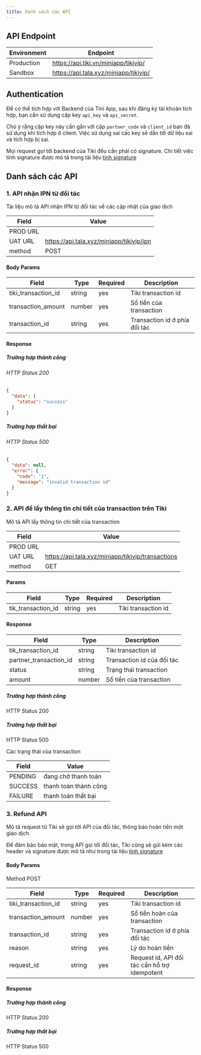 ```yaml
---
title: Danh sách các API
---
```


## API Endpoint

| Environment | Endpoint                              |
| ----------- | ------------------------------------- |
| Production  | https://api.tiki.vn/miniapp/tikivip/  |
| Sandbox     | https://api.tala.xyz/miniapp/tikivip/ |

## Authentication

Để có thể tích hợp với Backend của Tini App, sau khi đăng ký tài khoản tích hợp, bạn cần sử dụng cặp key `api_key` và `api_secret`.

Chú ý rằng cặp key này cần gắn với cặp `partner_code` và `client_id` bạn đã sử dụng khi tích hợp ở client. Việc sử dụng sai các key sẽ dẫn tới dữ liệu sai và tích hợp bị sai.

Mọi request gọi tới backend của Tiki đều cần phải có signature.
Chi tiết việc tính signature được mô tả trong tài liệu [tính signature](/docs/sdk/backend/api_signature)

## Danh sách các API

### 1. API nhận IPN từ đối tác

Tài liệu mô tả API nhận IPN từ đối tác về các cập nhật của giao dịch

| Field    | Value                                    |
| -------- | ---------------------------------------- |
| PROD URL |                                          |
| UAT URL  | https://api.tala.xyz/miniapp/tikivip/ipn |
| method   | POST                                     |

#### Body Params

| Field               | Type   | Required | Description                   |
| ------------------- | ------ | -------- | ----------------------------- |
| tiki_transaction_id | string | yes      | Tiki transaction id           |
| transaction_amount  | number | yes      | Số tiền của transaction       |
| transaction_id      | string | yes      | Transaction id ở phía đối tác |

#### Response

##### Trường hợp thành công

###### HTTP Status 200

```json
{
  "data": {
    "status": "success"
  }
}
```

##### Trường hợp thất bại

###### HTTP Status 500

```json
{
  "data": null,
  "error": {
    "code": "1",
    "message": "invalid transaction id"
  }
}
```

### 2. API để lấy thông tin chi tiết của transaction trên Tiki

Mô tả API lấy thông tin chi tiết của transaction

| Field    | Value                                             |
| -------- | ------------------------------------------------- |
| PROD URL |                                                   |
| UAT URL  | https://api.tala.xyz/miniapp/tikivip/transactions |
| method   | GET                                               |


#### Params

| Field              | Type   | Required | Description         |
| ------------------ | ------ | -------- | ------------------- |
| tik_transaction_id | string | yes      | Tiki transaction id |

#### Response
| Field                  | Type   | Description                |
| ---------------------- | ------ | -------------------------- |
| tik_transaction_id     | string | Tiki transaction id        |
| partner_transaction_id | string | Transaction id của đối tác |
| status                 | string | Trạng thái transaction     |
| amount                 | number | Số tiền của transaction    |

##### Trường hợp thành công

HTTP Status 200


##### Trường hợp thất bại

HTTP Status 500

Các trạng thái của transaction

| Field   | Value                 |
| ------- | --------------------- |
| PENDING | đang chờ thanh toán   |
| SUCCESS | thanh toán thành công |
| FAILURE | thanh toán thất bại   |


### 3. Refund API

Mô tả request từ Tiki sẽ gọi tới API của đối tác, thông báo hoàn tiền một giao dịch.

Để đảm bảo bảo mật, trong API gọi tới đối tác, Tiki cũng sẽ gửi kèm các header và signature được mô tả như trong tài liệu [tính signature](/docs/sdk/backend/api_signature)

#### Body Params

Method POST

| Field               | Type   | Required | Description                                   |
| ------------------- | ------ | -------- | --------------------------------------------- |
| tiki_transaction_id | string | yes      | Tiki transaction id                           |
| transaction_amount  | number | yes      | Số tiền hoàn của transaction                  |
| transaction_id      | string | yes      | Transaction id ở phía đối tác                 |
| reason              | string | yes      | Lý do hoàn tiền                               |
| request_id          | string | yes      | Request id, API đối tác cần hỗ trợ idempotent |

#### Response

##### Trường hợp thành công

HTTP Status 200

##### Trường hợp thất bại

HTTP Status 500
